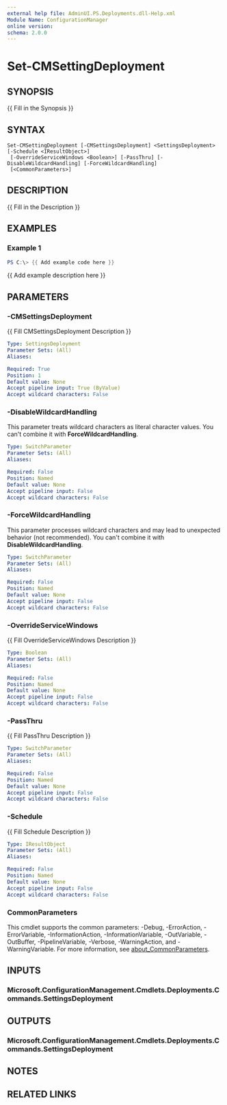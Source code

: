 ```yaml
---
external help file: AdminUI.PS.Deployments.dll-Help.xml
Module Name: ConfigurationManager
online version:
schema: 2.0.0
---
```


# Set-CMSettingDeployment

## SYNOPSIS
{{ Fill in the Synopsis }}

## SYNTAX

```
Set-CMSettingDeployment [-CMSettingsDeployment] <SettingsDeployment> [-Schedule <IResultObject>]
 [-OverrideServiceWindows <Boolean>] [-PassThru] [-DisableWildcardHandling] [-ForceWildcardHandling]
 [<CommonParameters>]
```

## DESCRIPTION
{{ Fill in the Description }}

## EXAMPLES

### Example 1
```powershell
PS C:\> {{ Add example code here }}
```

{{ Add example description here }}

## PARAMETERS

### -CMSettingsDeployment
{{ Fill CMSettingsDeployment Description }}

```yaml
Type: SettingsDeployment
Parameter Sets: (All)
Aliases:

Required: True
Position: 1
Default value: None
Accept pipeline input: True (ByValue)
Accept wildcard characters: False
```

### -DisableWildcardHandling
This parameter treats wildcard characters as literal character values. You can't combine it with **ForceWildcardHandling**.

```yaml
Type: SwitchParameter
Parameter Sets: (All)
Aliases:

Required: False
Position: Named
Default value: None
Accept pipeline input: False
Accept wildcard characters: False
```

### -ForceWildcardHandling
This parameter processes wildcard characters and may lead to unexpected behavior (not recommended). You can't combine it with **DisableWildcardHandling**.

```yaml
Type: SwitchParameter
Parameter Sets: (All)
Aliases:

Required: False
Position: Named
Default value: None
Accept pipeline input: False
Accept wildcard characters: False
```

### -OverrideServiceWindows
{{ Fill OverrideServiceWindows Description }}

```yaml
Type: Boolean
Parameter Sets: (All)
Aliases:

Required: False
Position: Named
Default value: None
Accept pipeline input: False
Accept wildcard characters: False
```

### -PassThru
{{ Fill PassThru Description }}

```yaml
Type: SwitchParameter
Parameter Sets: (All)
Aliases:

Required: False
Position: Named
Default value: None
Accept pipeline input: False
Accept wildcard characters: False
```

### -Schedule
{{ Fill Schedule Description }}

```yaml
Type: IResultObject
Parameter Sets: (All)
Aliases:

Required: False
Position: Named
Default value: None
Accept pipeline input: False
Accept wildcard characters: False
```

### CommonParameters
This cmdlet supports the common parameters: -Debug, -ErrorAction, -ErrorVariable, -InformationAction, -InformationVariable, -OutVariable, -OutBuffer, -PipelineVariable, -Verbose, -WarningAction, and -WarningVariable. For more information, see [about_CommonParameters](http://go.microsoft.com/fwlink/?LinkID=113216).

## INPUTS

### Microsoft.ConfigurationManagement.Cmdlets.Deployments.Commands.SettingsDeployment

## OUTPUTS

### Microsoft.ConfigurationManagement.Cmdlets.Deployments.Commands.SettingsDeployment

## NOTES

## RELATED LINKS
